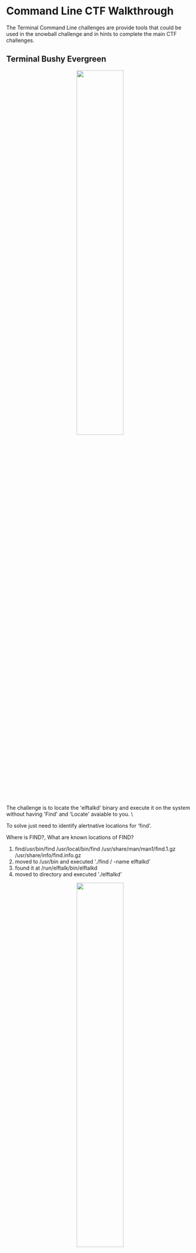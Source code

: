 # Command Line CTF Walkthrough
The Terminal Command Line challenges are provide tools that could be used in the snowball 
challenge and in hints to complete the main CTF challenges.

## Terminal Bushy Evergreen
<p align="center"> 
<img src="https://github.com/johnnymedina/Sans-HolidayHack-2017/blob/master/Images/1-Terminalbushyevergreen.png" width="50%">
</p>
The challenge is to locate the 'elftalkd' binary and execute it on the system
without having 'Find' and 'Locate' avaiable to you. \

To solve just need to identify alertnative locations for 'find'.

Where is FIND?, What are known locations of FIND?
1. find/usr/bin/find /usr/local/bin/find /usr/share/man/man1/find.1.gz /usr/share/info/find.info.gz
2. moved to /usr/bin and executed './find / -name elftalkd'
3. found it at /run/elftalk/bin/elftalkd
4. moved to directory and executed './elftalkd'

<p align="center"> 
<img src= "https://github.com/johnnymedina/Sans-HolidayHack-2017/blob/master/Images/2-Terminalbushyeverygreen-solved.png" width="50%">
</p>

## Terminal Winconceiveable
<p align="center"> 
<img src= "https://github.com/johnnymedina/Sans-HolidayHack-2017/blob/master/Images/3-Terminalwinconceiveaable.png" width="50%">
</p>
The challenge in this terminal is that the service "kill" isnt avaiable and you have 
to find an alternative way to stop a service

1. ps aux, kill 4224 but didnt work
2. typed 'alias'
3. saw 'kill' command was aliased to 'true'
4. took hint and found http://www.linfo.org/alias.html
5. used 'unalis kill'
6. then 'kill 8'
7. ps aux showed process had been killed


## Terminal CandyCaneStriper
<p align="center"> 
<img src= "https://github.com/johnnymedina/Sans-HolidayHack-2017/blob/master/Images/4-Terminalcandycanestriper.png" width="50%">
</p>
Challenge was to execute a script without the execution permission bit set (+x)
1. ls -ll
2. file CandyCaneStriper
3. /lib64/ld-linux-x86-64.so.2 /home/elf/CandyCaneStriper +x 


<p align="center"> 
<img src= "https://github.com/johnnymedina/Sans-HolidayHack-2017/blob/master/Images/5-Terminalcandycanestriper-solved.png" width="50%">
</p>

## Terminal TheresSnowPlaceLikeHome
<p align="center"> 
<img src= "https://github.com/johnnymedina/Sans-HolidayHack-2017/blob/master/Images/6-Terminaltheressnowplacelikehome.png" width="50%">
</p>

Problem was to execute a program that was designed to only run on an ARM 
architecture
1. file trainstartup
2. uname -a
3. quick google 'how to run arm on x64system' led to 
found http://tuxthink.blogspot.com/2012/04/executing-arm-executable-in-x86-using.html
4. ran 'qemu-arm trainstartup'

<p align="center"> 
<img src= "https://github.com/johnnymedina/Sans-HolidayHack-2017/blob/master/Images/7-Terminaltheressnowplacelikehome-solved.png" width="50%">
</p>

## Terminal BumblesBounce
<p align="center"> 
<img src= "https://github.com/johnnymedina/Sans-HolidayHack-2017/blob/master/Images/8-Terminalbumblesbounce.png" width="50%">
</p>

The main challenge with this terminal was around data parsing. Given a huge log of 
HTTP requests, and picking out the most popular browser.

<p align="center"> 
<img src= "https://github.com/johnnymedina/Sans-HolidayHack-2017/blob/master/Images/9-Terminalbumblesbounce.png" width="50%">
</p>


1. cat access.log |grep GET | cut -d ' ' -f 12 | sort -n | uniq -c | sort -n
2. from results several had a count of  '1', but keyword in question was least popular 'browser'

<p align="center"> 
<img src= "https://github.com/johnnymedina/Sans-HolidayHack-2017/blob/master/Images/10-Terminalbumblesbounce-solved.png" width="50%">
</p>

## Terminal SugarPlum
<p align="center"> 
<img src= "https://github.com/johnnymedina/Sans-HolidayHack-2017/blob/master/Images/11-Terminal-Sugarplum.png" width="50%">
</p>

This challenege has data in a SQLite database and is just about crafting the correct SQL statement
to retrieve the correct data

1. Found sqlite3 running
2. .tables and found 2 tables likes, songs
3. .schema likes and .schema songs
4. Found site for reference : http://www.sqlitetutorial.net/sqlite-group-by/
5. SELECT songid, COUNT(like) FROM likes GROUP BY songid ORDER BY COUNT (like);\
    Returned: top song with likes is SONG ID:392, with 11325 likes
6. 265|2140
7. 245|2162
8. 392|11325
9. SELECT id, title FROM songs GROUP BY id;\
 Returned: 392| Stairway to Heaven

<p align="center"> 
<img src= "https://github.com/johnnymedina/Sans-HolidayHack-2017/blob/master/Images/12-Terminalsugarplum-solved.png" width="50%">
</p>

## Terminal Shiny
<p align="center"> 
<img src= "https://github.com/johnnymedina/Sans-HolidayHack-2017/blob/master/Images/13-Terminalshiny.png" width="50%">
</p>

Needed to repair Shinny's server access but dont have root privledges BUT do have sudo.\
1. sudo -ll
2. sudo -g shadow find /*/shadow.bak
3. man find and found it can execute a command with -exec
4. sudo -g shadow find /etc/shadow.bak -exec cp '{}' /etc/shadow \;
5. cd /usr/local/bin
6. ./inspect_da_box

<p align="center"> 
<img src= "https://github.com/johnnymedina/Sans-HolidayHack-2017/blob/master/Images/14-Terminalshinny-solved.png" width="50%">
</p>


## Terminal OpenSale
<p align="center"> 
<img src= "https://github.com/johnnymedina/Sans-HolidayHack-2017/blob/master/Images/15-Terminalopensale.png" width="50%">
</p>

The challenge for OpenSale was to make the binary you are given always return the value 42
when executed.\

1. cat isit42.c.un
2. found this reference
https://pen-testing.sans.org/blog/2017/12/06/go-to-the-head-of-the-class-ld-preload-for-the-win 
3. nano jm.c
    ```
    #include <stdio.h>
    unsigned int rand(unsigned int microseconds) 
    {printf("Hijacked rand!\n");
    return 42;}
   ```
4. gcc jm.c -o jm -shared -fPIC
LD_PRELOAD="$PWD/jm" ./isit42
COMPLETED

<p align="center"> 
<img src= "https://github.com/johnnymedina/Sans-HolidayHack-2017/blob/master/Images/16-Terminalopenslae-solved.png" width="50%">
</p>

